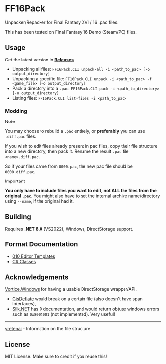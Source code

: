 # FF16Pack

Unpacker/Repacker for Final Fantasy XVI / 16 .pac files.

This has been tested on Final Fantasy 16 Demo (Steam/PC) files.

## Usage

Get the latest version in [**Releases**](https://github.com/Nenkai/FF16Pack/releases).
* Unpacking all files: `FF16Pack.CLI unpack-all -i <path_to_pac> [-o output_directory]`
* Unpacking a specific file: `FF16Pack.CLI unpack -i <path_to_pac> -f <game_file> [-o output_directory]`
* Pack a directory into a `.pac`: `FF16Pack.CLI pack -i <path_to_directory> [-o output_directory]`
* Listing files: `FF16Pack.CLI list-files -i <path_to_pac>`

### Modding

> [!NOTE]  
> You may choose to rebuild a `.pac` entirely, or **preferably** you can use `.diff.pac` files.
> 
> If you wish to edit files already present in pac files, copy their file structure into a new directory, then pack it. Rename the result `.pac` file `<name>.diff.pac`.
> 
> So if your files came from `0000.pac`, the new pac file should be `0000.diff.pac`. 

> [!IMPORTANT]
> **You only have to include files you want to edit, not ALL the files from the original `.pac`**.
> You might also have to set the internal archive name/directory using `--name`, if the original had it.

## Building

Requires **.NET 8.0** (VS2022), Windows, DirectStorage support.

## Format Documentation

* [010 Editor Templates](https://github.com/Nenkai/010GameTemplates/tree/main/Square%20Enix/Final%20Fantasy%2016)
* [C# Classes](https://github.com/Nenkai/FF16Pack/tree/master/FF16PackLib)

## Acknowledgements

[Vortice.Windows](https://github.com/amerkoleci/Vortice.Windows) for having a usable DirectStorage wrapper/API.
* [GisDeflate](https://github.com/sk-zk/GisDeflate) would break on a certain file (also doesn't have span interfaces),
* [Silk.NET](https://github.com/dotnet/Silk.NET) has 0 documentation, and would return obtuse windows errors such as `0x8004001` (not implemented). Very useful!

---

[yretenai](https://github.com/yretenai) - Information on the file structure

## License

MIT License. Make sure to credit if you reuse this!
